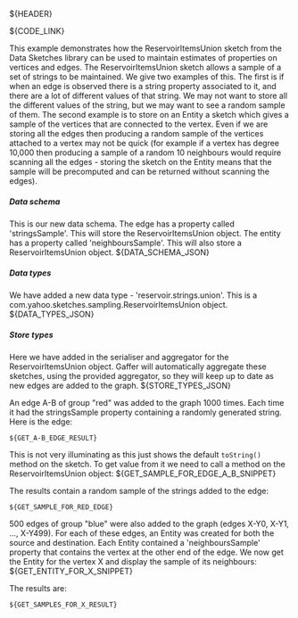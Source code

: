 ${HEADER}

${CODE_LINK}

This example demonstrates how the ReservoirItemsUnion<String> sketch from the Data Sketches library can be used to maintain estimates of properties on vertices and edges. The ReservoirItemsUnion<String> sketch allows a sample of a set of strings to be maintained. We give two examples of this. The first is if when an edge is observed there is a string property associated to it, and there are a lot of different values of that string. We may not want to store all the different values of the string, but we may want to see a random sample of them. The second example is to store on an Entity a sketch which gives a sample of the vertices that are connected to the vertex. Even if we are storing all the edges then producing a random sample of the vertices attached to a vertex may not be quick (for example if a vertex has degree 10,000 then producing a sample of a random 10 neighbours would require scanning all the edges - storing the sketch on the Entity means that the sample will be precomputed and can be returned without scanning the edges).

##### Data schema
This is our new data schema. The edge has a property called 'stringsSample'. This will store the ReservoirItemsUnion<String> object. The entity has a property called 'neighboursSample'. This will also store a ReservoirItemsUnion<String> object.
${DATA_SCHEMA_JSON}

##### Data types
We have added a new data type - 'reservoir.strings.union'. This is a com.yahoo.sketches.sampling.ReservoirItemsUnion object.
${DATA_TYPES_JSON}

##### Store types
Here we have added in the serialiser and aggregator for the ReservoirItemsUnion object. Gaffer will automatically aggregate these sketches, using the provided aggregator, so they will keep up to date as new edges are added to the graph.
${STORE_TYPES_JSON}

An edge A-B of group "red" was added to the graph 1000 times. Each time it had the stringsSample property containing a randomly generated string. Here is the edge:
```
${GET_A-B_EDGE_RESULT}
```

This is not very illuminating as this just shows the default `toString()` method on the sketch. To get value from it we need to call a method on the ReservoirItemsUnion object:
${GET_SAMPLE_FOR_EDGE_A_B_SNIPPET}

The results contain a random sample of the strings added to the edge:
```
${GET_SAMPLE_FOR_RED_EDGE}
```

500 edges of group "blue" were also added to the graph (edges X-Y0, X-Y1, ..., X-Y499). For each of these edges, an Entity was created for both the source and destination. Each Entity contained a 'neighboursSample' property that contains the vertex at the other end of the edge. We now get the Entity for the vertex X and display the sample of its neighbours:
${GET_ENTITY_FOR_X_SNIPPET}

The results are:

```
${GET_SAMPLES_FOR_X_RESULT}
```